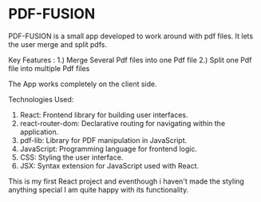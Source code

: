 # PDF-FUSION

PDF-FUSION is a small app developed to work around with pdf files.
It lets the user merge and split pdfs.

Key Features :
1.) Merge Several Pdf files into one Pdf file
2.) Split one Pdf file into multiple Pdf files 

The App works completely on the client side.

Technologies Used:

1. React: Frontend library for building user interfaces.  
2. react-router-dom: Declarative routing for navigating within the application.  
3. pdf-lib: Library for PDF manipulation in JavaScript.  
4. JavaScript: Programming language for frontend logic.  
5. CSS: Styling the user interface.  
6. JSX: Syntax extension for JavaScript used with React.  

This is my first React project and eventhough i haven't made the styling anything special
I am quite happy with its functionality.


